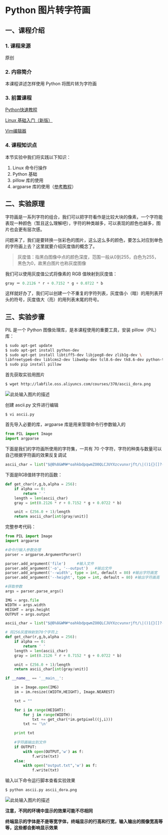 # Python 图片转字符画

## 一、课程介绍

### 1. 课程来源

原创

### 2. 内容简介

本课程讲述怎样使用 Python 将图片转为字符画

### 3. 前置课程

[Python快速教程](https://www.shiyanlou.com/courses/214)

[Linux 基础入门（新版）](https://www.shiyanlou.com/courses/1)

[Vim编辑器](https://www.shiyanlou.com/courses/2)

### 4. 课程知识点

本节实验中我们将实践以下知识：

1. Linux 命令行操作
2. Python 基础
3. pillow 库的使用
4. argparse 库的使用（[参考教程](http://blog.ixxoo.me/argparse.html)）

## 二、实验原理

字符画是一系列字符的组合，我们可以把字符看作是比较大块的像素，一个字符能表现一种颜色（暂且这么理解吧），字符的种类越多，可以表现的颜色也越多，图片也会更有层次感。

问题来了，我们是要转换一张彩色的图片，这么这么多的颜色，要怎么对应到单色的字符画上去？这里就要介绍灰度值的概念了。

> 灰度值：指黑白图像中点的颜色深度，范围一般从0到255，白色为255，黑色为0，故黑白图片也称灰度图像

我们可以使用灰度值公式将像素的 RGB 值映射到灰度值：

```python
gray ＝ 0.2126 * r + 0.7152 * g + 0.0722 * b
```

这样就好办了，我们可以创建一个不重复的字符列表，灰度值小（暗）的用列表开头的符号，灰度值大（亮）的用列表末尾的符号。

## 三、实验步骤

PIL 是一个 Python 图像处理库，是本课程使用的重要工具，安装 pillow（PIL）库：

```sh
$ sudo apt-get update
$ sudo apt-get install python-dev
$ sudo apt-get install libtiff5-dev libjpeg8-dev zlib1g-dev \
libfreetype6-dev liblcms2-dev libwebp-dev tcl8.6-dev tk8.6-dev python-tk
$ sudo pip install pillow
```

首先获取实验用图片

```sh
$ wget http://labfile.oss.aliyuncs.com/courses/370/ascii_dora.png
```

![此处输入图片的描述](https://dn-anything-about-doc.qbox.me/document-uid8834labid1191timestamp1468333772986.png/wm)

创建 ascii.py 文件进行编辑
```sh
$ vi ascii.py
```

首先导入必要的库，argparse 库是用来管理命令行参数输入的

```python
from PIL import Image
import argparse
```

下面是我们的字符画所使用的字符集，一共有 70 个字符，字符的种类与数量可以自己根据字符画的效果反复调试

```python
ascii_char = list("$@B%8&WM#*oahkbdpqwmZO0QLCJUYXzcvunxrjft/\|()1{}[]?-_+~<>i!lI;:,\"^`'. ")
```

下面是RGB值转字符的函数：

```python
def get_char(r,g,b,alpha = 256):
    if alpha == 0:
        return ' '
    length = len(ascii_char)
    gray = int(0.2126 * r + 0.7152 * g + 0.0722 * b)

    unit = (256.0 + 1)/length
    return ascii_char[int(gray/unit)]
```

完整参考代码：

```python
from PIL import Image
import argparse

#命令行输入参数处理
parser = argparse.ArgumentParser()

parser.add_argument('file')     #输入文件
parser.add_argument('-o', '--output')   #输出文件
parser.add_argument('--width', type = int, default = 80) #输出字符画宽
parser.add_argument('--height', type = int, default = 80) #输出字符画高

#获取参数
args = parser.parse_args()

IMG = args.file
WIDTH = args.width
HEIGHT = args.height
OUTPUT = args.output

ascii_char = list("$@B%8&WM#*oahkbdpqwmZO0QLCJUYXzcvunxrjft/\|()1{}[]?-_+~<>i!lI;:,\"^`'. ")

# 将256灰度映射到70个字符上
def get_char(r,g,b,alpha = 256):
    if alpha == 0:
        return ' '
    length = len(ascii_char)
    gray = int(0.2126 * r + 0.7152 * g + 0.0722 * b)

    unit = (256.0 + 1)/length
    return ascii_char[int(gray/unit)]

if __name__ == '__main__':

    im = Image.open(IMG)
    im = im.resize((WIDTH,HEIGHT), Image.NEAREST)

    txt = ""

    for i in range(HEIGHT):
        for j in range(WIDTH):
            txt += get_char(*im.getpixel((j,i)))
        txt += '\n'

    print txt
    
    #字符画输出到文件
    if OUTPUT:
        with open(OUTPUT,'w') as f:
            f.write(txt)
    else:
        with open("output.txt",'w') as f:
            f.write(txt)
```

输入以下命令运行脚本查看实验效果

```sh
$ python ascii.py ascii_dora.png
```

![此处输入图片的描述](https://dn-anything-about-doc.qbox.me/document-uid8834labid1191timestamp1437128425410.png?watermark/1/image/aHR0cDovL3N5bC1zdGF0aWMucWluaXVkbi5jb20vaW1nL3dhdGVybWFyay5wbmc=/dissolve/60/gravity/SouthEast/dx/0/dy/10)

**注意，不同的环境中显示的效果可能不尽相同**

**终端显示的字体是不是等宽字体，终端显示的行高和行宽，输入输出的图像宽高等等，这些都会影响显示效果**